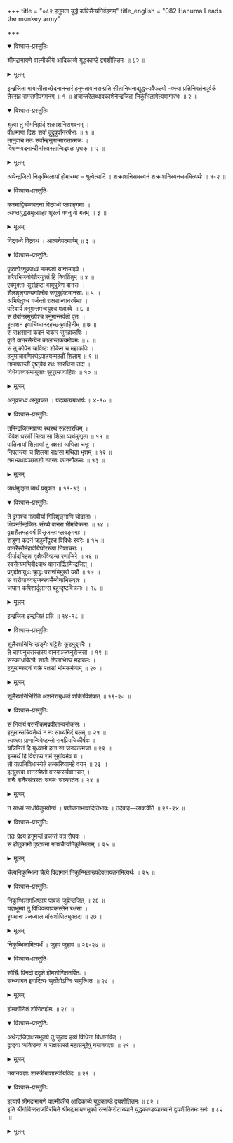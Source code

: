 +++
title = "०८२ हनुमता युद्धे कपिसैन्यनिर्वहणम्"
title_english = "082 Hanuma Leads the monkey army"

+++

<details open><summary>विश्वास-प्रस्तुतिः</summary>

श्रीमद्रामायणे वाल्मीकीये आदिकाव्ये युद्धकाण्डे द्व्यशीतितमः ॥ ८२ ॥
</details>

<details><summary>मूलम्</summary>

श्रीमद्रामायणे वाल्मीकीये आदिकाव्ये युद्धकाण्डे द्व्यशीतितमः ॥ ८२ ॥
</details>

इन्द्रजिता मायासीताच्छेदनानन्तरं हनुमतावानरान्प्रति सीतानिधनाद्युद्धस्यवैफल्यो -क्त्त्या प्रतिनिवर्तनपूर्वकं तैस्सह रामसमीपगमनम् ॥ १ ॥ अत्रान्तरेलब्धावकाशेनेन्द्रजिता निकुंभिलामेत्ययागारंभः ॥ २ ॥

<details open><summary>विश्वास-प्रस्तुतिः</summary>

श्रुत्वा तु भीमनिर्ह्रादं शक्राशनिसमवनम् ।  
वीक्षमाणा दिशः सर्वा दुद्रुवुर्वानरर्षभाः ॥ १ ॥  
तानुवाच ततः सर्वान्हनुमान्मारुतात्मजः ।  
विषण्णवदनान्दीनांस्त्रस्तान्विद्रवतः पृथक् ॥ २ ॥
</details>

<details><summary>मूलम्</summary>

श्रुत्वा तु भीमनिर्ह्रादं शक्राशनिसमवनम् ।  
वीक्षमाणा दिशः सर्वा दुद्रुवुर्वानरर्षभाः ॥ १ ॥  
तानुवाच ततः सर्वान्हनुमान्मारुतात्मजः ।  
विषण्णवदनान्दीनांस्त्रस्तान्विद्रवतः पृथक् ॥ २ ॥
</details>

अथेन्द्रजितो निकुम्भिलायां होमारम्भः – श्रुत्वेत्यादि । शक्राशनिसमस्वनं शक्राशनिस्वनसममित्यर्थः ॥ १-२ ॥

<details open><summary>विश्वास-प्रस्तुतिः</summary>

कस्माद्विषण्णवदना विद्रवध्वे प्लवङ्गमाः ।  
त्यक्तयुद्धसमुत्साहाः शूरत्वं क्वनु वो गतम् ॥ ३ ॥
</details>

<details><summary>मूलम्</summary>

कस्माद्विषण्णवदना विद्रवध्वे प्लवङ्गमाः ।  
त्यक्तयुद्धसमुत्साहाः शूरत्वं क्वनु वो गतम् ॥ ३ ॥
</details>

विद्रवध्वे विद्रवथ । आत्मनेपदमार्षम् ॥ ३ ॥

<details open><summary>विश्वास-प्रस्तुतिः</summary>

पृष्ठतोऽनुव्रजध्वं मामग्रतो यान्तमाहवे ।  
शरैरभिजनोपेतैरयुक्तं हि निवर्तितुम् ॥ ४ ॥  
एवमुक्ताः सुसंहृष्टा वायुपुत्रेण वानराः ।  
शैलशृङ्गाण्यगांश्चैव जगृहुर्हृष्टमानसाः ॥ ५ ॥  
अभिपेतुश्च गर्जन्तो राक्षसान्वानरर्षभाः ।  
परिवार्य हनूमन्तमन्वयुश्च महाहवे ॥ ६ ॥  
स तैर्वानरमुख्यैश्च हनुमान्सर्वतो वृतः ।  
हुताशन इवार्चिष्मानदहच्छत्रुवाहिनीम् ॥ ७ ॥  
स राक्षसानां कदनं चकार सुमहाकपिः ।  
वृतो वानरसैन्येन कालान्तकयमोपमः ॥ ८ ॥  
स तु कोपेन चाविष्टः शोकेन च महाकपिः ।  
हनुमात्रावणिरथेऽपातयन्महतीं शिलाम् ॥ ९ ॥  
तामापतन्तीं दृष्ट्वैव रथः सारथिना तदा ।  
विधेयाश्वसमायुक्तः सुपूरमपवाहितः ॥ १० ॥
</details>

<details><summary>मूलम्</summary>

पृष्ठतोऽनुव्रजध्वं मामग्रतो यान्तमाहवे ।  
शरैरभिजनोपेतैरयुक्तं हि निवर्तितुम् ॥ ४ ॥  
एवमुक्ताः सुसंहृष्टा वायुपुत्रेण वानराः ।  
शैलशृङ्गाण्यगांश्चैव जगृहुर्हृष्टमानसाः ॥ ५ ॥  
अभिपेतुश्च गर्जन्तो राक्षसान्वानरर्षभाः ।  
परिवार्य हनूमन्तमन्वयुश्च महाहवे ॥ ६ ॥  
स तैर्वानरमुख्यैश्च हनुमान्सर्वतो वृतः ।  
हुताशन इवार्चिष्मानदहच्छत्रुवाहिनीम् ॥ ७ ॥  
स राक्षसानां कदनं चकार सुमहाकपिः ।  
वृतो वानरसैन्येन कालान्तकयमोपमः ॥ ८ ॥  
स तु कोपेन चाविष्टः शोकेन च महाकपिः ।  
हनुमात्रावणिरथेऽपातयन्महतीं शिलाम् ॥ ९ ॥  
तामापतन्तीं दृष्ट्वैव रथः सारथिना तदा ।  
विधेयाश्वसमायुक्तः सुपूरमपवाहितः ॥ १० ॥
</details>

अनुव्रजध्वं अनुव्रजत । पदव्यत्ययआर्षः ॥ ४-१० ॥

<details open><summary>विश्वास-प्रस्तुतिः</summary>

तमिन्द्रजितमप्राप्य रथस्थं सहसारथिम् ।  
विवेश धरणीं भित्वा सा शिला व्यर्थमुद्यता ॥ ११ ॥  
पातितायां शिलायां तु रक्षसां व्यथिता चमूः ।  
निपतन्त्या च शिलया राक्षसा मथिता भृशम् ॥ १२ ॥  
तमभ्यधावञ्छतशो नदन्तः काननौकसः ॥ १३ ॥
</details>

<details><summary>मूलम्</summary>

तमिन्द्रजितमप्राप्य रथस्थं सहसारथिम् ।  
विवेश धरणीं भित्वा सा शिला व्यर्थमुद्यता ॥ ११ ॥  
पातितायां शिलायां तु रक्षसां व्यथिता चमूः ।  
निपतन्त्या च शिलया राक्षसा मथिता भृशम् ॥ १२ ॥  
तमभ्यधावञ्छतशो नदन्तः काननौकसः ॥ १३ ॥
</details>

व्यर्थमुद्यता व्यर्थं प्रयुक्ता ॥ ११-१३ ॥

<details open><summary>विश्वास-प्रस्तुतिः</summary>

ते द्रुमांश्च महावीर्या गिरिशृङ्गाणि चोद्यताः ।  
क्षिपन्तीन्द्रजितः संख्ये वानरा भीमविक्रमाः ॥ १४ ॥  
वृक्षशैलमहावर्षं विसृजन्तः प्लवङ्गमाः ।  
शत्रूणां कदनं चक्रुर्नेदुश्च विविधैः स्वरैः ॥ १५ ॥  
वानरैस्तैर्महावीर्यैर्घोररूपा निशाचराः ।  
वीर्यादभिहता वृक्षैर्व्यवेष्टन्त रणाजिरे ॥ १६ ॥  
स्वसैन्यमभिवीक्ष्याथ वानरार्दितमिन्द्रजित् ।  
प्रगृहीतायुधः क्रुद्धः परानभिमुखो ययौ ॥ १७ ॥  
स शरौघानवसृजन्स्वसैन्येनाभिसंवृतः ।  
जघान कपिशार्दूलान्स बहून्दृष्टविक्रमः ॥ १८ ॥
</details>

<details><summary>मूलम्</summary>

ते द्रुमांश्च महावीर्या गिरिशृङ्गाणि चोद्यताः ।  
क्षिपन्तीन्द्रजितः संख्ये वानरा भीमविक्रमाः ॥ १४ ॥  
वृक्षशैलमहावर्षं विसृजन्तः प्लवङ्गमाः ।  
शत्रूणां कदनं चक्रुर्नेदुश्च विविधैः स्वरैः ॥ १५ ॥  
वानरैस्तैर्महावीर्यैर्घोररूपा निशाचराः ।  
वीर्यादभिहता वृक्षैर्व्यवेष्टन्त रणाजिरे ॥ १६ ॥  
स्वसैन्यमभिवीक्ष्याथ वानरार्दितमिन्द्रजित् ।  
प्रगृहीतायुधः क्रुद्धः परानभिमुखो ययौ ॥ १७ ॥  
स शरौघानवसृजन्स्वसैन्येनाभिसंवृतः ।  
जघान कपिशार्दूलान्स बहून्दृष्टविक्रमः ॥ १८ ॥
</details>

इन्द्रजितः इन्द्रजितं प्रति ॥ १४-१८ ॥

<details open><summary>विश्वास-प्रस्तुतिः</summary>

शूलैरशनिभिः खङ्गैः पट्टिशैः कूटमुद्गरैः ।  
ते चाप्यनुचरास्तस्य वानराञ्जघ्नुरोजसा ॥ १९ ॥  
सस्कन्धविटपैः सालैः शिलाभिश्च महाबलः ।  
हनुमान्कदनं चक्रे रक्षसां भीमकर्मणाम् ॥ २० ॥
</details>

<details><summary>मूलम्</summary>

शूलैरशनिभिः खङ्गैः पट्टिशैः कूटमुद्गरैः ।  
ते चाप्यनुचरास्तस्य वानराञ्जघ्नुरोजसा ॥ १९ ॥  
सस्कन्धविटपैः सालैः शिलाभिश्च महाबलः ।  
हनुमान्कदनं चक्रे रक्षसां भीमकर्मणाम् ॥ २० ॥
</details>

शूलैरशनिभिरिति अशनेरायुधत्वं शक्तिविशेषात् ॥ १९-२० ॥

<details open><summary>विश्वास-प्रस्तुतिः</summary>

स निवार्य परानीकमब्रवीत्तान्वनौकसः ।  
हनुमान्सन्निवर्तध्वं न नः साध्यमिदं बलम् ॥ २१ ॥  
त्यक्त्वा प्राणान्विवेष्टन्तो रामप्रियचिकीर्षवः ।  
यन्निमित्तं हि युध्यामो हता सा जनकात्मजा ॥ २२ ॥  
इममर्थं हि विज्ञाप्य रामं सुग्रीवमेव च ।  
तौ यत्प्रतिविधास्येते तत्करिष्यामहे वयम् ॥ २३ ॥  
इत्युक्त्वा वानरश्रेष्ठो वारयन्सर्ववानरान् ।  
शनैः शनैरसंत्रस्तः सबलः सन्न्यवर्तत ॥ २४ ॥
</details>

<details><summary>मूलम्</summary>

स निवार्य परानीकमब्रवीत्तान्वनौकसः ।  
हनुमान्सन्निवर्तध्वं न नः साध्यमिदं बलम् ॥ २१ ॥  
त्यक्त्वा प्राणान्विवेष्टन्तो रामप्रियचिकीर्षवः ।  
यन्निमित्तं हि युध्यामो हता सा जनकात्मजा ॥ २२ ॥  
इममर्थं हि विज्ञाप्य रामं सुग्रीवमेव च ।  
तौ यत्प्रतिविधास्येते तत्करिष्यामहे वयम् ॥ २३ ॥  
इत्युक्त्वा वानरश्रेष्ठो वारयन्सर्ववानरान् ।  
शनैः शनैरसंत्रस्तः सबलः सन्न्यवर्तत ॥ २४ ॥
</details>

न साध्यं साधयितुमयोग्यं । प्रयोजनाभावादितिभावः । तदेवाह—त्यक्त्वेति ॥ २१-२४ ॥

<details open><summary>विश्वास-प्रस्तुतिः</summary>

ततः प्रेक्ष्य हनूमन्तं व्रजन्तं यत्र रौघवः ।  
स होतुकामो दुष्टात्मा गतश्चैत्यनिकुम्भिलाम् ॥ २५ ॥
</details>

<details><summary>मूलम्</summary>

ततः प्रेक्ष्य हनूमन्तं व्रजन्तं यत्र रौघवः ।  
स होतुकामो दुष्टात्मा गतश्चैत्यनिकुम्भिलाम् ॥ २५ ॥
</details>

चैत्यनिकुम्भिलां चैत्ये विद्यमानं निकुम्भिलाख्यदेवतायतनमित्यर्थः ॥ २५ ॥

<details open><summary>विश्वास-प्रस्तुतिः</summary>

निकुम्भिलामधिष्ठाय पावकं जुह्वेन्द्रजित् ॥ २६ ॥  
यज्ञभूम्यां तु विधिवत्पावकस्तेन रक्षसा ।  
हूयमानः प्रजज्वाल मांसशोणितभुक्तदा ॥ २७ ॥
</details>

<details><summary>मूलम्</summary>

निकुम्भिलामधिष्ठाय पावकं जुह्वेन्द्रजित् ॥ २६ ॥  
यज्ञभूम्यां तु विधिवत्पावकस्तेन रक्षसा ।  
हूयमानः प्रजज्वाल मांसशोणितभुक्तदा ॥ २७ ॥
</details>

निकुम्भिलामित्यर्धं । जुहव जुहाव ॥ २६-२७ ॥

<details open><summary>विश्वास-प्रस्तुतिः</summary>

सोर्चिः पिनदो ददृशे होमशोणिततर्पितः ।  
सन्ध्यागत इवादित्यः सुतीव्रोऽग्निः समुत्थितः ॥ २८ ॥
</details>

<details><summary>मूलम्</summary>

सोर्चिः पिनदो ददृशे होमशोणिततर्पितः ।  
सन्ध्यागत इवादित्यः सुतीव्रोऽग्निः समुत्थितः ॥ २८ ॥
</details>

होमशोणितं शोणितहोमः ॥ २८ ॥

<details open><summary>विश्वास-प्रस्तुतिः</summary>

अथेन्द्रजिद्राक्षसभूतये तु जुहाव हव्यं विधिना विधानवित् ।  
दृष्ट्वा व्यतिष्ठन्त च राक्षसास्ते महासमूहेषु नयानयज्ञाः ॥ २९ ॥
</details>

<details><summary>मूलम्</summary>

अथेन्द्रजिद्राक्षसभूतये तु जुहाव हव्यं विधिना विधानवित् ।  
दृष्ट्वा व्यतिष्ठन्त च राक्षसास्ते महासमूहेषु नयानयज्ञाः ॥ २९ ॥
</details>

नयानयज्ञाः शास्त्रीयाशास्त्रीयविदः ॥ २९ ॥

<details open><summary>विश्वास-प्रस्तुतिः</summary>

इत्यार्षे श्रीमद्रामायणे वाल्मीकीये आदिकाव्ये युद्धकाण्डे द्व्यशीतितमः ॥ ८२ ॥  
इति श्रीगोविन्दराजविरचिते श्रीमद्रामायणभूषणे रत्नकिरीटाख्याने युद्धकाण्डव्याख्याने द्व्यशीतितमः सर्गः ॥ ८२ ॥
</details>

<details><summary>मूलम्</summary>

इत्यार्षे श्रीमद्रामायणे वाल्मीकीये आदिकाव्ये युद्धकाण्डे द्व्यशीतितमः ॥ ८२ ॥  
इति श्रीगोविन्दराजविरचिते श्रीमद्रामायणभूषणे रत्नकिरीटाख्याने युद्धकाण्डव्याख्याने द्व्यशीतितमः सर्गः ॥ ८२ ॥
</details>

